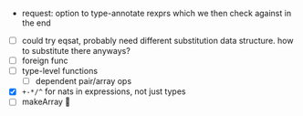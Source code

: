 - request: option to type-annotate rexprs which we then check against in the end

- [ ] could try eqsat, probably need different substitution data structure. how to substitute there anyways?
- [ ] foreign func
- [ ] type-level functions
  - [ ] dependent pair/array ops
- [x] `+-*/^` for nats in expressions, not just types
- [ ] makeArray 🤯
